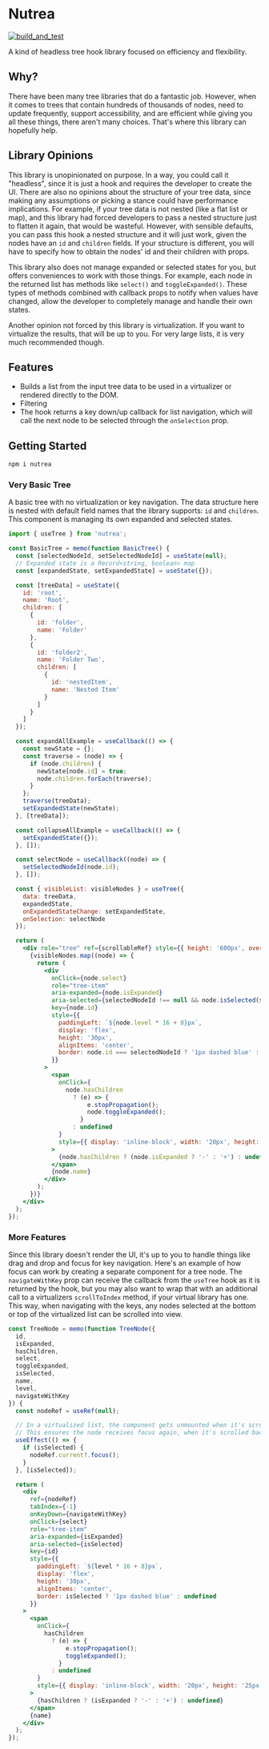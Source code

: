 # Nutrea

[![build_and_test](https://github.com/ewilliams-zoot/nutrea/actions/workflows/build_and_test.yml/badge.svg?branch=main)](https://github.com/ewilliams-zoot/nutrea/actions/workflows/build_and_test.yml)

A kind of headless tree hook library focused on efficiency and flexibility.

## Why?

There have been many tree libraries that do a fantastic job. However, when it comes to trees that contain hundreds of thousands of nodes, need to update frequently, support accessibility, and are efficient while giving you all these things, there aren't many choices. That's where this library can hopefully help.

## Library Opinions

This library is unopinionated on purpose. In a way, you could call it "headless", since it is just a hook and requires the developer to create the UI. There are also no opinions about the structure of your tree data, since making any assumptions or picking a stance could have performance implications. For example, if your tree data is not nested (like a flat list or map), and this library had forced developers to pass a nested structure just to flatten it again, that would be wasteful. However, with sensible defaults, you can pass this hook a nested structure and it will just work, given the nodes have an `id` and `children` fields. If your structure is different, you will have to specify how to obtain the nodes' id and their children with props.

This library also does not manage expanded or selected states for you, but offers conveniences to work with those things. For example, each node in the returned list has methods like `select()` and `toggleExpanded()`. These types of methods combined with callback props to notify when values have changed, allow the developer to completely manage and handle their own states.

Another opinion not forced by this library is virtualization. If you want to virtualize the results, that will be up to you. For very large lists, it is very much recommended though.

## Features

- Builds a list from the input tree data to be used in a virtualizer or rendered directly to the DOM.
- Filtering
- The hook returns a key down/up callback for list navigation, which will call the next node to be selected through the `onSelection` prop.

## Getting Started

```sh
npm i nutrea
```

### Very Basic Tree

A basic tree with no virtualization or key navigation. The data structure here is nested with default field names that the library supports: `id` and `children`. This component is managing its own expanded and selected states.

```jsx
import { useTree } from 'nutrea';

const BasicTree = memo(function BasicTree() {
  const [selectedNodeId, setSelectedNodeId] = useState(null);
  // Expanded state is a Record<string, boolean> map
  const [expandedState, setExpandedState] = useState({});

  const [treeData] = useState({
    id: 'root',
    name: 'Root',
    children: [
      {
        id: 'folder',
        name: 'Folder'
      },
      {
        id: 'folder2',
        name: 'Folder Two',
        children: [
          {
            id: 'nestedItem',
            name: 'Nested Item'
          }
        ]
      }
    ]
  });

  const expandAllExample = useCallback(() => {
    const newState = {};
    const traverse = (node) => {
      if (node.children) {
        newState[node.id] = true;
        node.children.forEach(traverse);
      }
    };
    traverse(treeData);
    setExpandedState(newState);
  }, [treeData]);

  const collapseAllExample = useCallback(() => {
    setExpandedState({});
  }, []);

  const selectNode = useCallback((node) => {
    setSelectedNodeId(node.id);
  }, []);

  const { visibleList: visibleNodes } = useTree({
    data: treeData,
    expandedState,
    onExpandedStateChange: setExpandedState,
    onSelection: selectNode
  });

  return (
    <div role="tree" ref={scrollableRef} style={{ height: '600px', overflow: 'auto' }}>
      {visibleNodes.map((node) => {
        return (
          <div
            onClick={node.select}
            role="tree-item"
            aria-expanded={node.isExpanded}
            aria-selected={selectedNodeId !== null && node.isSelected(selectedNodeId)}
            key={node.id}
            style={{
              paddingLeft: `${node.level * 16 + 8}px`,
              display: 'flex',
              height: '30px',
              alignItems: 'center',
              border: node.id === selectedNodeId ? '1px dashed blue' : undefined
            }}
          >
            <span
              onClick={
                node.hasChildren
                  ? (e) => {
                      e.stopPropagation();
                      node.toggleExpanded();
                    }
                  : undefined
              }
              style={{ display: 'inline-block', width: '20px', height: '25px' }}
            >
              {node.hasChildren ? (node.isExpanded ? '-' : '+') : undefined}
            </span>
            {node.name}
          </div>
        );
      })}
    </div>
  );
});
```

### More Features

Since this library doesn't render the UI, it's up to you to handle things like drag and drop and focus for key navigation. Here's an example of how focus can work by creating a separate component for a tree node. The `navigateWithKey` prop can receive the callback from the `useTree` hook as it is returned by the hook, but you may also want to wrap that with an additional call to a virtualizers `scrollToIndex` method, if your virtual library has one. This way, when navigating with the keys, any nodes selected at the bottom or top of the virtualized list can be scrolled into view.

```jsx
const TreeNode = memo(function TreeNode({
  id,
  isExpanded,
  hasChildren,
  select,
  toggleExpanded,
  isSelected,
  name,
  level,
  navigateWithKey
}) {
  const nodeRef = useRef(null);

  // In a virtualized list, the component gets unmounted when it's scrolled out of the viewport.
  // This ensures the node receives focus again, when it's scrolled back into view.
  useEffect(() => {
    if (isSelected) {
      nodeRef.current?.focus();
    }
  }, [isSelected]);

  return (
    <div
      ref={nodeRef}
      tabIndex={-1}
      onKeyDown={navigateWithKey}
      onClick={select}
      role="tree-item"
      aria-expanded={isExpanded}
      aria-selected={isSelected}
      key={id}
      style={{
        paddingLeft: `${level * 16 + 8}px`,
        display: 'flex',
        height: '30px',
        alignItems: 'center',
        border: isSelected ? '1px dashed blue' : undefined
      }}
    >
      <span
        onClick={
          hasChildren
            ? (e) => {
                e.stopPropagation();
                toggleExpanded();
              }
            : undefined
        }
        style={{ display: 'inline-block', width: '20px', height: '25px' }}
      >
        {hasChildren ? (isExpanded ? '-' : '+') : undefined}
      </span>
      {name}
    </div>
  );
});
```
